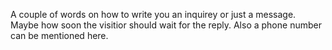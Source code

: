 A couple of words on how to write you an inquirey or just a message. Maybe how soon the visitior should wait for the reply. Also a phone number can be mentioned here. 
